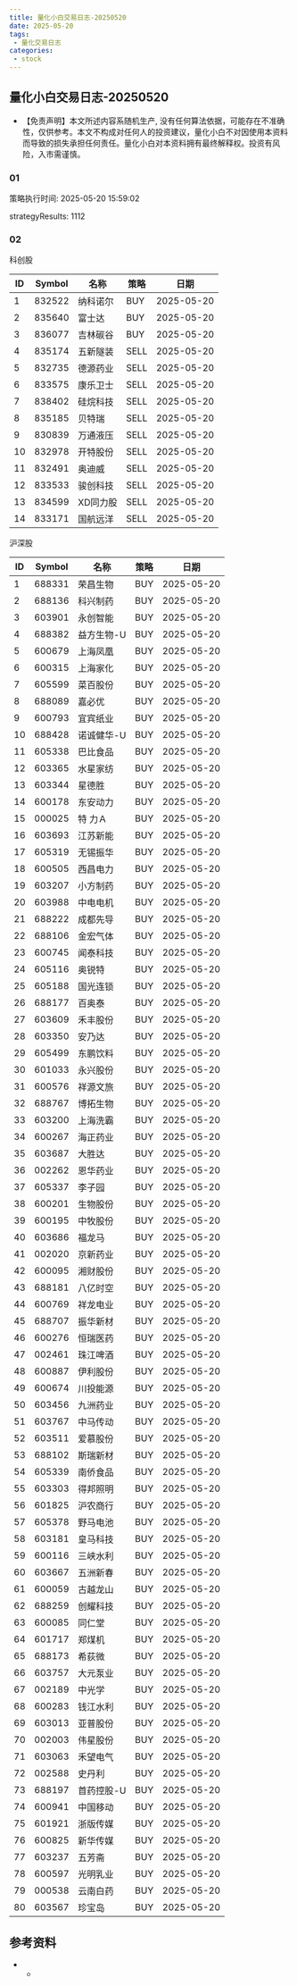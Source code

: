 ```yaml
---
title: 量化小白交易日志-20250520
date: 2025-05-20
tags:
 - 量化交易日志
categories: 
 - stock
---
```


## 量化小白交易日志-20250520

- 【免责声明】本文所述内容系随机生产, 没有任何算法依据，可能存在不准确性，仅供参考。本文不构成对任何人的投资建议，量化小白不对因使用本资料而导致的损失承担任何责任。量化小白对本资料拥有最终解释权。投资有风险，入市需谨慎。

### 01

策略执行时间: 2025-05-20 15:59:02

strategyResults: 1112

### 02

科创股

|ID|Symbol|名称|策略|日期|
| ---- | ---- | ---- | ---- | ---- |
|1|832522|纳科诺尔|BUY|2025-05-20|
|2|835640|富士达|BUY|2025-05-20|
|3|836077|吉林碳谷|BUY|2025-05-20|
|4|835174|五新隧装|SELL|2025-05-20|
|5|832735|德源药业|SELL|2025-05-20|
|6|833575|康乐卫士|SELL|2025-05-20|
|7|838402|硅烷科技|SELL|2025-05-20|
|8|835185|贝特瑞|SELL|2025-05-20|
|9|830839|万通液压|SELL|2025-05-20|
|10|832978|开特股份|SELL|2025-05-20|
|11|832491|奥迪威|SELL|2025-05-20|
|12|833533|骏创科技|SELL|2025-05-20|
|13|834599|XD同力股|SELL|2025-05-20|
|14|833171|国航远洋|SELL|2025-05-20|

沪深股

|ID|Symbol|名称|策略|日期|
| ---- | ---- | ---- | ---- | ---- |
|1|688331|荣昌生物|BUY|2025-05-20|
|2|688136|科兴制药|BUY|2025-05-20|
|3|603901|永创智能|BUY|2025-05-20|
|4|688382|益方生物-U|BUY|2025-05-20|
|5|600679|上海凤凰|BUY|2025-05-20|
|6|600315|上海家化|BUY|2025-05-20|
|7|605599|菜百股份|BUY|2025-05-20|
|8|688089|嘉必优|BUY|2025-05-20|
|9|600793|宜宾纸业|BUY|2025-05-20|
|10|688428|诺诚健华-U|BUY|2025-05-20|
|11|605338|巴比食品|BUY|2025-05-20|
|12|603365|水星家纺|BUY|2025-05-20|
|13|603344|星德胜|BUY|2025-05-20|
|14|600178|东安动力|BUY|2025-05-20|
|15|000025|特  力Ａ|BUY|2025-05-20|
|16|603693|江苏新能|BUY|2025-05-20|
|17|605319|无锡振华|BUY|2025-05-20|
|18|600505|西昌电力|BUY|2025-05-20|
|19|603207|小方制药|BUY|2025-05-20|
|20|603988|中电电机|BUY|2025-05-20|
|21|688222|成都先导|BUY|2025-05-20|
|22|688106|金宏气体|BUY|2025-05-20|
|23|600745|闻泰科技|BUY|2025-05-20|
|24|605116|奥锐特|BUY|2025-05-20|
|25|605188|国光连锁|BUY|2025-05-20|
|26|688177|百奥泰|BUY|2025-05-20|
|27|603609|禾丰股份|BUY|2025-05-20|
|28|603350|安乃达|BUY|2025-05-20|
|29|605499|东鹏饮料|BUY|2025-05-20|
|30|601033|永兴股份|BUY|2025-05-20|
|31|600576|祥源文旅|BUY|2025-05-20|
|32|688767|博拓生物|BUY|2025-05-20|
|33|603200|上海洗霸|BUY|2025-05-20|
|34|600267|海正药业|BUY|2025-05-20|
|35|603687|大胜达|BUY|2025-05-20|
|36|002262|恩华药业|BUY|2025-05-20|
|37|605337|李子园|BUY|2025-05-20|
|38|600201|生物股份|BUY|2025-05-20|
|39|600195|中牧股份|BUY|2025-05-20|
|40|603686|福龙马|BUY|2025-05-20|
|41|002020|京新药业|BUY|2025-05-20|
|42|600095|湘财股份|BUY|2025-05-20|
|43|688181|八亿时空|BUY|2025-05-20|
|44|600769|祥龙电业|BUY|2025-05-20|
|45|688707|振华新材|BUY|2025-05-20|
|46|600276|恒瑞医药|BUY|2025-05-20|
|47|002461|珠江啤酒|BUY|2025-05-20|
|48|600887|伊利股份|BUY|2025-05-20|
|49|600674|川投能源|BUY|2025-05-20|
|50|603456|九洲药业|BUY|2025-05-20|
|51|603767|中马传动|BUY|2025-05-20|
|52|603511|爱慕股份|BUY|2025-05-20|
|53|688102|斯瑞新材|BUY|2025-05-20|
|54|605339|南侨食品|BUY|2025-05-20|
|55|603303|得邦照明|BUY|2025-05-20|
|56|601825|沪农商行|BUY|2025-05-20|
|57|605378|野马电池|BUY|2025-05-20|
|58|603181|皇马科技|BUY|2025-05-20|
|59|600116|三峡水利|BUY|2025-05-20|
|60|603667|五洲新春|BUY|2025-05-20|
|61|600059|古越龙山|BUY|2025-05-20|
|62|688259|创耀科技|BUY|2025-05-20|
|63|600085|同仁堂|BUY|2025-05-20|
|64|601717|郑煤机|BUY|2025-05-20|
|65|688173|希荻微|BUY|2025-05-20|
|66|603757|大元泵业|BUY|2025-05-20|
|67|002189|中光学|BUY|2025-05-20|
|68|600283|钱江水利|BUY|2025-05-20|
|69|603013|亚普股份|BUY|2025-05-20|
|70|002003|伟星股份|BUY|2025-05-20|
|71|603063|禾望电气|BUY|2025-05-20|
|72|002588|史丹利|BUY|2025-05-20|
|73|688197|首药控股-U|BUY|2025-05-20|
|74|600941|中国移动|BUY|2025-05-20|
|75|601921|浙版传媒|BUY|2025-05-20|
|76|600825|新华传媒|BUY|2025-05-20|
|77|603237|五芳斋|BUY|2025-05-20|
|78|600597|光明乳业|BUY|2025-05-20|
|79|000538|云南白药|BUY|2025-05-20|
|80|603567|珍宝岛|BUY|2025-05-20|

## 参考资料

- -